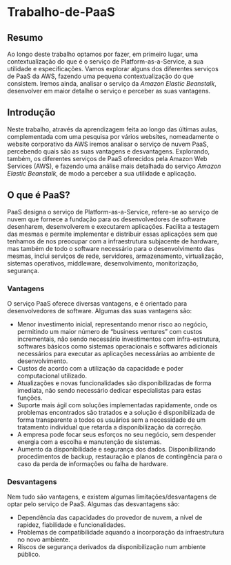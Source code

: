 # Trabalho-de-PaaS
## Resumo

Ao longo deste trabalho optamos por fazer, em primeiro lugar, uma contextualização 
do que é o serviço de Platform-as-a-Service, a sua utilidade e especificações. Vamos explorar alguns dos diferentes serviços de PaaS da AWS, fazendo uma pequena contextualização do que consistem. Iremos ainda, analisar o serviço da *Amazon Elastic Beanstalk*, desenvolver em maior detalhe o serviço e perceber as suas vantagens.  

## Introdução

Neste trabalho, através da aprendizagem feita ao longo das últimas aulas, complementada com uma pesquisa por vários websites, nomeadamente o website corporativo da AWS  iremos analisar o serviço de nuvem PaaS, percebendo quais são as suas vantagens e desvantagens. Explorando, também, os diferentes serviços de PaaS oferecidos pela Amazon Web Services (AWS), e fazendo uma análise mais detalhada do serviço *Amazon Elastic Beanstalk*, de modo a perceber a sua utilidade e aplicação.


## O que é PaaS?

PaaS designa o serviço de Platform-as-a-Service, refere-se ao serviço de nuvem que fornece a fundação para os desenvolvedores de software desenharem, desenvolverem e executarem aplicações. Facilita a testagem das mesmas e permite implementar e distribuir essas aplicações sem que tenhamos de nos preocupar com a infraestrutura subjacente de hardware, mas também de todo o software necessário para o desenvolvimento das mesmas, inclui serviços de rede, servidores, armazenamento, virtualização, sistemas operativos, middleware, desenvolvimento, monitorização, segurança.


### Vantagens

O serviço PaaS oferece diversas  vantagens, e é orientado para desenvolvedores de software. Algumas das suas vantagens são: 
* Menor investimento inicial, representando menor risco ao negócio, permitindo um maior número de “business ventures” com custos incrementais, não sendo necessário investimentos com infra-estrutura, softwares básicos como sistemas operacionais e softwares adicionais necessários para executar as aplicações necessárias ao ambiente de desenvolvimento. 
* Custos de acordo com a utilização da capacidade e poder computacional utilizado. 
* Atualizações e novas funcionalidades são disponibilizadas de forma imediata, não sendo necessário dedicar especialistas para estas funções.
* Suporte mais ágil com soluções implementadas rapidamente, onde os problemas encontrados são tratados e a solução é disponibilizada de forma transparente a todos os usuários sem a necessidade de um tratamento individual que retarda a disponibilização da correção.
* A empresa pode focar seus esforços no seu negócio, sem despender energia com a escolha e manutenção de sistemas.
* Aumento da disponibilidade e segurança dos dados. Disponibilizando procedimentos de backup, restauração e planos de contingência para o caso da perda de informações ou falha de hardware.

### Desvantagens

Nem tudo são vantagens, e existem algumas limitações/desvantagens de optar pelo serviço de PaaS. Algumas das desvantagens são: 
* Dependência das capacidades do provedor de nuvem, a nível de rapidez, fiabilidade e funcionalidades. 
* Problemas de compatibilidade aquando a incorporação da infraestrutura no novo ambiente.
* Riscos de segurança derivados da disponibilização num ambiente público.

